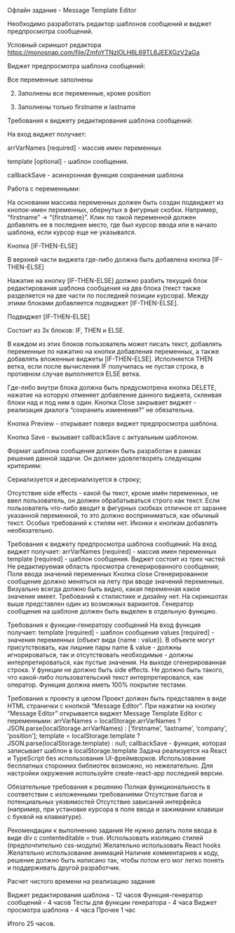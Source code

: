 Офлайн задание - Message Template Editor

Необходимо разработать редактор шаблонов сообщений и виджет предпросмотра сообщений.

Условный скриншот редактора
https://monosnap.com/file/ZmfoYTNzlOLH6L69TL6JEEXGzV2aGa



Виджет предпросмотра шаблона сообщений:

Все переменные заполнены

2) Заполнены все переменные, кроме position 


3) Заполнены только firstname и lastname



Требования к виджету редактирования шаблона сообщений:

На вход виджет получает: 

arrVarNames [required] - массив имен переменных

template [optional] - шаблон сообщения.

callbackSave - асинхронная функция сохранения шаблона


Работа с переменными:


На основании массива переменных должен быть создан подвиджет из кнопок-имен переменных, обернутых в фигурные скобки. Например, “firstname” -> “{firstname}”.
Клик по такой переменной должен добавлять ее в последнее место, где был курсор ввода или в начало шаблона, если курсор еще не указывался.


Кнопка [IF-THEN-ELSE]

В верхней части виджета где-либо должна быть добавлена кнопка [IF-THEN-ELSE]

Нажатие на кнопку [IF-THEN-ELSE] должно разбить текущий блок редактирования шаблона сообщения на два блока (текст также разделяется на две части по последней позиции курсора). Между этими блоками добавляется подвиджет [IF-THEN-ELSE].

Подвиджет [IF-THEN-ELSE]

Состоит из 3х блоков: IF, THEN и ELSE.

В каждом из этих блоков пользователь может писать текст, добавлять переменные по нажатию на кнопки добавления переменных, а также добавлять вложенные виджеты [IF-THEN-ELSE].
Исполняется THEN ветка, если после вычисления IF получилась не пустая строка, в противном случае выполняется ELSE ветка.

Где-либо внутри блока должна быть предусмотрена кнопка DELETE, нажатие на которую отменяет добавление данного виджета, склеивая блоки над и под ним в один. 
Кнопка Close закрывает виджет - реализация диалога “сохранить изменения?” не обязательна.

Кнопка Preview - открывает поверх виджет предпросмотра шаблона.

Кнопка Save - вызывает callbackSave с актуальным шаблоном.


Формат шаблона сообщения должен быть разработан в рамках решения данной задачи. Он должен удовлетворять следующим критериям:

Сериализуется и десериализуется в строку;

Отсутствие side effects - какой бы текст, кроме имён переменных, не ввел пользователь, он должен обрабатываться строго как текст.
Если пользователь что-либо вводит в фигурных скобках отличное от заранее указанной переменной, то это должно восприниматься, как обычный текст.
Особых требований к стилям нет. Иконки к кнопкам добавлять необязательно.


Требования к виджету предпросмотра шаблона сообщений:
На вход виджет получает: 
arrVarNames [required] - массив имен переменных
template [required] - шаблон сообщения.
Виджет состоит из трех частей
Не редактируемая область просмотра сгенерированного сообщения;
Поля ввода значений переменных
Кнопка close
Сгенерированное сообщение должно меняться на лету при вводе значений переменных.
Визуально всегда должно быть видно, какая переменная какое значение имеет.
Требований к стилистике и дизайну нет. На скриншотах выше представлен один из возможных вариантов.
Генератор сообщения на шаблоне должен быть выделен в отдельную функцию.

Требования к функции-генератору сообщений
На вход функция получает: 
template [required] - шаблон сообщения
values [required] - значения переменных (объект вида {name : value}). В объекте могут присутствовать, как лишние пары name & value - должны игнорироваться, так и отсутствовать необходимые - должны интерпретироваться, как пустые значения.
На выходе сгенерированная строка.
У функции не должно быть side effects. Не должно быть такого, что какой-либо пользовательский текст интерпретировался, как оператор.
Функция должна иметь 100% покрытие тестами.

Требования к проекту в целом
Проект должен быть представлен в виде HTML странички с кнопкой “Message Editor”.
При нажатии на кнопку “Message Editor” открывается виджет Message Template Editor с переменными:
	arrVarNames = localStorage.arrVarNames ? JSON.parse(localStorage.arrVarNames) : [‘firstname’, ‘lastname’, ‘company’, ‘position’];
	template = localStorage.template  ? JSON.parse(localStorage.template) : null;
	callbackSave - функция, которая записывает шаблон в localStorage.template
Задача реализуется на React и TypeScript без использования UI-фреймворков. Использование бесплатных сторонних библиотек возможно, но нежелательно.
Для настройки окружения используйте create-react-app последней версии.

Обязательные требования к решению
Полная функциональность в соответствии с изложенными требованиями
Отсутствие багов и потенциальных уязвимостей
Отсутствие зависаний интерфейса (например, при установке курсора в поле ввода и зажимании клавиши с буквой на клавиатуре).                 

Рекомендации к выполнению задания
Не нужно делать поля ввода в виде div с contenteditable = true.
Использовать изоляцию стилей (предпочтительно css-модули)
Желательно использовать React hooks
Желательно использование анимаций
Наличие комментариев к коду, решение должно быть написано так, чтобы потом его мог легко понять и поддерживать другой разработчик.

Расчет чистого времени на реализацию задания

Виджет редактирования шаблона - 12 часов
Функция-генератор сообщений - 4 часов
Тесты для функции генератора - 4 часа
Виджет просмотра шаблона - 4 часа
Прочее 1 час

Итого 25 часов.
